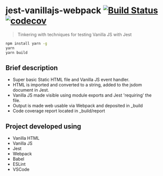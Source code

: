 # jest-vanillajs-webpack [![Build Status](https://travis-ci.org/globalroo/jest-vanillajs-webpack.svg?branch=master)](https://travis-ci.org/globalroo/jest-vanillajs-webpack)[![codecov](https://codecov.io/gh/globalroo/jest-vanillajs-webpack/branch/master/graph/badge.svg)](https://codecov.io/gh/globalroo/jest-vanillajs-webpack)

> Tinkering with techniques for testing Vanilla JS with Jest

```sh
npm install yarn -g
yarn
yarn build
```
## Brief description

- Super basic Static HTML file and Vanilla JS event handler.
- HTML is imported and converted to a string, added to the jsdom document in Jest.
- Vanilla JS made visible using module exports and Jest 'requiring' the file.
- Output is made web usable via Webpack and deposited in _build
- Code coverage report located in _build/report

## Project developed using

- Vanilla HTML
- Vanilla JS
- Jest
- Webpack
- Babel
- ESLint
- VSCode



